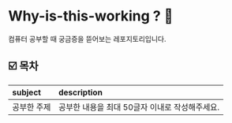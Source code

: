 #  Why-is-this-working ? 🤔
컴퓨터 공부할 때 궁금증을 뜯어보는 레포지토리입니다.

## ☑️ 목차
|subject|description|
|:---|:---|
| 공부한 주제 | 공부한 내용을 최대 50글자 이내로 작성해주세요.|
